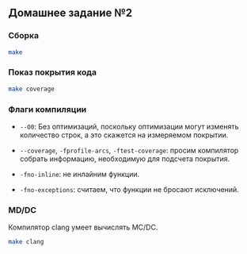 ## Домашнее задание №2


### Сборка
```bash
make
```

### Показ покрытия кода
```bash
make coverage
```

### Флаги компиляции

- `--O0`: Без оптимизаций, поскольку оптимизации могут изменять количество строк, а это скажется на измеряемом покрытии.

- `--coverage`, `-fprofile-arcs`, `-ftest-coverage`: просим компилятор собрать информацию, необходимую для подсчета покрытия.

- `-fno-inline`: не инлайним функции.

- `-fno-exceptions`: считаем, что функции не бросают исключений.

### MD/DC

Компилятор clang умеет вычислять MC/DC.

```bash
make clang
```
